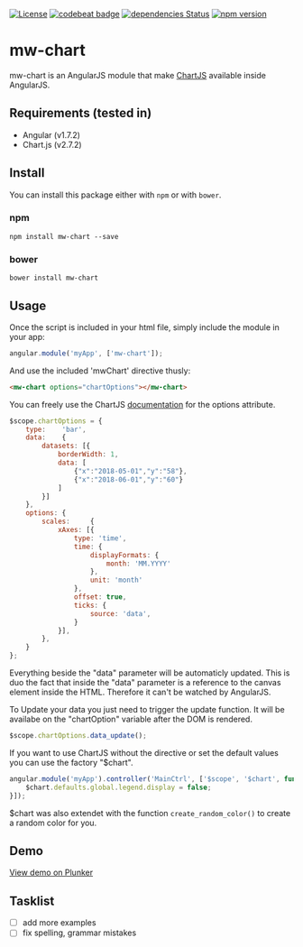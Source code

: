[![License](https://img.shields.io/badge/license-MIT-green.svg)](https://github.com/MrWook/mw-alert/blob/master/LICENSE.txt)
[![codebeat badge](https://codebeat.co/badges/3aca7417-3502-4052-9086-d817f24df1d8)](https://codebeat.co/projects/github-com-mrwook-mw-chart-master)
[![dependencies Status](https://david-dm.org/MrWook/mw-chart/status.svg)](https://david-dm.org/MrWook/mw-chart)
[![npm version](https://badge.fury.io/js/mw-chart.svg)](https://badge.fury.io/js/mw-chart)

# mw-chart

mw-chart is an AngularJS module that make [ChartJS](https://www.chartjs.org/) available inside AngularJS.

## Requirements (tested in)
- Angular (v1.7.2)
- Chart.js (v2.7.2)

## Install

You can install this package either with `npm` or with `bower`.

### npm

```shell
npm install mw-chart --save
```

### bower

```shell
bower install mw-chart
```

## Usage

Once the script is included in your html file, simply include the module in your app:
```javascript
angular.module('myApp', ['mw-chart']);
```
    

And use the included 'mwChart' directive thusly:
```html
<mw-chart options="chartOptions"></mw-chart>
```

You can freely use the ChartJS [documentation](http://www.chartjs.org/docs/latest/) for the options attribute.
```javascript
$scope.chartOptions = {
	type:    'bar',
	data:    {
		datasets: [{
			borderWidth: 1,
			data: [
				{"x":"2018-05-01","y":"58"},
				{"x":"2018-06-01","y":"60"}
			]
		}]
	},
	options: {
		scales:     {
			xAxes: [{
				type: 'time',
				time: {
					displayFormats: {
						month: 'MM.YYYY'
					},
					unit: 'month'
				},
				offset: true,
				ticks: {
					source: 'data',
				}
			}],
		},
	}
};
```

Everything beside the "data" parameter will be automaticly updated. 
This is duo the fact that inside the "data" parameter is a reference to the canvas element inside the HTML. 
Therefore it can't be watched by AngularJS.

To Update your data you just need to trigger the update function. It will be availabe on the "chartOption" variable after the DOM is rendered.
```javascript
$scope.chartOptions.data_update();
```

If you want to use ChartJS without the directive or set the default values you can use the factory "$chart".
```javascript
angular.module('myApp').controller('MainCtrl', ['$scope', '$chart', function($scope, $chart){
	$chart.defaults.global.legend.display = false;
}]);
```

$chart was also extendet with the function `create_random_color()` to create a random color for you.


## Demo

<a href='https://plnkr.co/edit/LC6lpjwu6QNijGwZJxYF?p=preview' target='_blank'>View demo on Plunker</a>


## Tasklist 
- [ ] add more examples
- [ ] fix spelling, grammar mistakes
